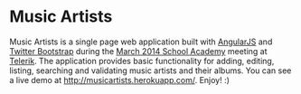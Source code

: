 # Music Artists
  
Music Artists is a single page web application built with [AngularJS](http://angularjs.org/) and [Twitter Bootstrap](http://getbootstrap.com/) during the [March 2014 School Academy](http://telerikacademy.com/Courses/Courses/Details/169) meeting at [Telerik](http://www.telerik.com/). The application provides basic functionality for adding, editing, listing, searching and validating music artists and their albums. You can see a live demo at http://musicartists.herokuapp.com/. Enjoy! :)
